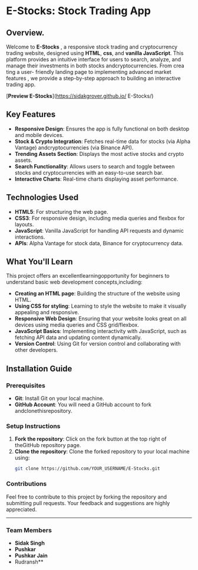  # E-Stocks: Stock Trading App 
 
## Overview.

 Welcome to **E-Stocks** , a responsive stock trading and cryptocurrency trading website, designed using **HTML**,  **css**, and  **vanilla JavaScript**.  This   platform  provides  an  intuitive  interface  for  users to search, analyze, and  manage  their   investments   in   both   stocks  andcryptocurrencies.  From  crea ting a  user- friendly landing  page to   implementing advanced market features , we provide  a step-by-step approach to building an interactive trading app.

[**Preview E-Stocks**](https://sidakgrover.github.io/ E-Stocks/)

## Key Features

- **Responsive Design**: Ensures the app is fully functional on both desktop and mobile devices.
- **Stock & Crypto Integration**: Fetches real-time data for stocks (via Alpha Vantage) andcryptocurrencies (via    Binance  API).
- **Trending Assets Section**: Displays the most active stocks and crypto assets.
- **Search Functionality**: Allows users to search and toggle between stocks and cryptocurrencies with  an easy-to-use search bar.
- **Interactive Charts**: Real-time charts displaying asset performance.

## Technologies Used

- **HTML5**: For structuring the web  page.
- **CSS3**: For responsive design, including media queries and flexbox for layouts.
- **JavaScript**: Vanilla JavaScript for handling API requests and dynamic interactions.
- **APIs**: Alpha Vantage for stock data, Binance for cryptocurrency data.

## What You'll Learn

This project offers an excellentlearningopportunity for beginners to understand basic web development concepts,including:

- **Creating an HTML page**: Building the structure of the website  using HTML.
- **Using CSS for styling**: Learning to style the website to make it visually appealing  and responsive.
- **Responsive Web  Design**: Ensuring that your website looks great on all devices using media queries and CSS  grid/flexbox.
- **JavaScript Basics**: Implementing interactivity with JavaScript, such as fetching API data and  updating  content dynamically.
- **Version Control**: Using Git for version control and collaborating   with other    developers.

## Installation Guide

### Prerequisites
- **Git**: Install Git on your local machine.
- **GitHub Account**: You will need a GitHub account to fork   andclonethisrepository.

### Setup Instructions

1. **Fork the repository**: Click on the fork button at the top right of theGitHub repository page.
2. **Clone the repository**: Clone the forked repository to your local machine using:
   ```bash
   git clone https://github.com/YOUR_USERNAME/E-Stocks.git

### Contributions

Feel  free to contribute to this project by forking the  repository and  submitting  pull requests. Your feedback and suggestions are highly  appreciated.

---

### Team Members

- **Sidak Singh**
- **Pushkar**
- **Pushkar Jain**
- Rudransh**
